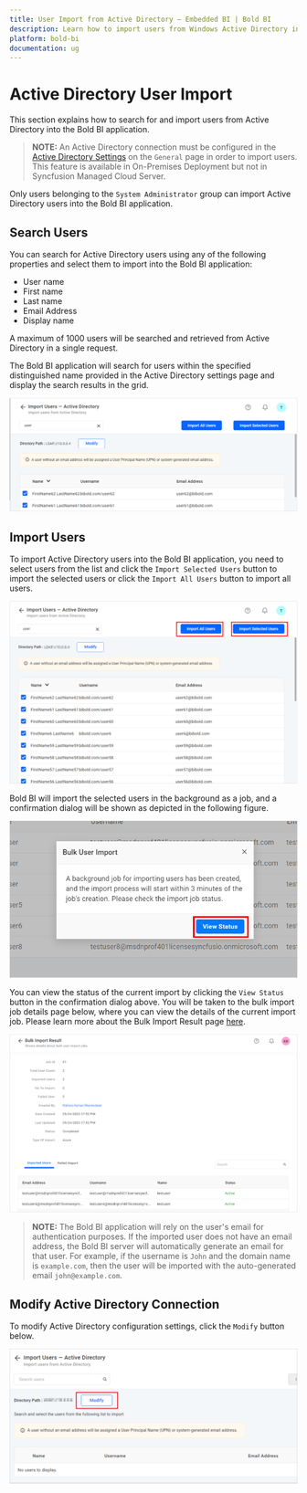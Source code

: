 ```yaml
---
title: User Import from Active Directory – Embedded BI | Bold BI
description: Learn how to import users from Windows Active Directory in Bold BI Embedded. Also know how to modify existing Windows Active Directory connection.
platform: bold-bi
documentation: ug
---
```


# Active Directory User Import

This section explains how to search for and import users from Active Directory into the Bold BI application.

> **NOTE:**  An Active Directory connection must be configured in the [Active Directory Settings](/site-administration/user-directory-settings/active-directory/active-directory/) on the `General` page in order to import users. This feature is available in On-Premises Deployment but not in Syncfusion Managed Cloud Server.

Only users belonging to the `System Administrator` group can import Active Directory users into the Bold BI application.

## Search Users

You can search for Active Directory users using any of the following properties and select them to import into the Bold BI application:

* User name
* First name
* Last name
* Email Address
* Display name

A maximum of 1000 users will be searched and retrieved from Active Directory in a single request.

The Bold BI application will search for users within the specified distinguished name provided in the Active Directory settings page and display the search results in the grid.

![Import Users from Active Directory Server](/static/assets/managing-resources/manage-users/images/search-active-directory-user-import.png)

## Import Users

To import Active Directory users into the Bold BI application, you need to select users from the list and click the `Import Selected Users` button to import the selected users or click the `Import All Users` button to import all users.

![Import User from Active Directory](/static/assets/managing-resources/manage-users/images/import-user-from-window-ad.png)

Bold BI will import the selected users in the background as a job, and a confirmation dialog will be shown as depicted in the following figure.

![Confirmation dialog after import users started](/static/assets/managing-resources/manage-users/images/confirmation-dialogue-on-import-click.png#width=70%)

You can view the status of the current import by clicking the `View Status` button in the confirmation dialog above. You will be taken to the bulk import job details page below, where you can view the details of the current import job. Please learn more about the Bulk Import Result page [here](/managing-resources/manage-users/bulk-import-result/).

![Bulk user import job details page](/static/assets/managing-resources/manage-users/images/import-job-details-page.png#width=70%)

> **NOTE:**  The Bold BI application will rely on the user's email for authentication purposes. If the imported user does not have an email address, the Bold BI server will automatically generate an email for that user. For example, if the username is `John` and the domain name is `example.com`, then the user will be imported with the auto-generated email `john@example.com`.

## Modify Active Directory Connection

To modify Active Directory configuration settings, click the `Modify` button below.

![Modify Active Directory Configuration](/static/assets/managing-resources/manage-users/images/Modify-Active-Directory-Configuration.png)
